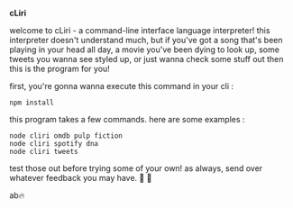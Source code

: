**cLiri**

welcome to cLiri - a command-line interface language interpreter! this interpreter doesn't understand much, but if you've got a song that's been playing in your head all day, a movie you've been dying to look up, some tweets you wanna see styled up, or just wanna check some stuff out then this is the program for you!


first, you're gonna wanna execute this command in your cli :

```
npm install
```

this program takes a few commands. here are some examples :

```
node cliri omdb pulp fiction
node cliri spotify dna
node cliri tweets
```

test those out before trying some of your own!
as always, send over whatever feedback you may have. 🤜  🤛  

ab🔥